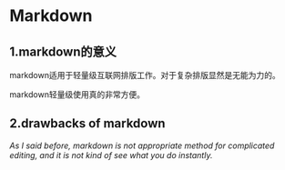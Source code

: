 # Markdown
## 1.markdown的意义    
markdown适用于轻量级互联网排版工作。对于复杂排版显然是无能为力的。     

markdown轻量级使用真的非常方便。   
## 2.drawbacks of markdown
*As I said before, markdown is not appropriate method for complicated editing,
and it is not kind of see what you do instantly.*